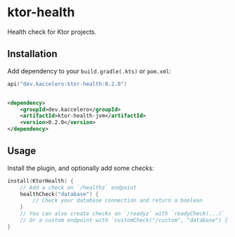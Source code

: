 # ktor-health

Health check for Ktor projects.

## Installation

Add dependency to your `build.gradle(.kts)` or `pom.xml`:

```kotlin
api("dev.kaccelero:ktor-health:0.2.0")
```

```xml

<dependency>
    <groupId>dev.kaccelero</groupId>
    <artifactId>ktor-health-jvm</artifactId>
    <version>0.2.0</version>
</dependency>
```

## Usage

Install the plugin, and optionally add some checks:

```kotlin
install(KtorHealth) {
    // Add a check on `/healthz` endpoint
    healthCheck("database") {
        // Check your database connection and return a boolean
    }
    // You can also create checks on `/readyz` with `readyCheck(...)`
    // Or a custom endpoint with `customCheck("/custom", "database") { ... }`
}
```
